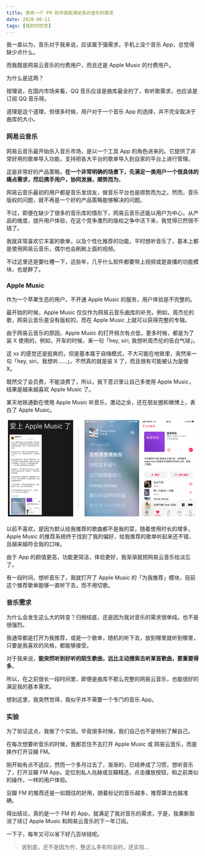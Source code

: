```yaml
---
title: 原来一个 FM 软件就能满足我对音乐的需求
date: 2020-06-11
tags: [我的叨叨念]
---
```


我一直以为，音乐对于我来说，应该属于强需求，手机上没个音乐 App，总觉得缺少点什么。

而我既是网易云音乐的付费用户，而且还是 Apple Music 的付费用户。

<!-- more -->

为什么是这两？

按理说，在国内市场来看，QQ 音乐应该是曲库最全的了，有听歌需求，也应该是订阅 QQ 音乐呀。

道理是这个道理，但很多时候，用户对于一个音乐 App 的选择，并不完全取决于曲库的大小。

### 网易云音乐

网易云音乐最开始杀入音乐市场，是以一个工具 App 的角色进来的。它提供了非常好用的歌单导入功能，支持把各大平台的歌单导入到自家的平台上进行管理。

这是非常好的产品策略，**在一个非常明确的场景下，先满足一类用户一个很具体的痛点需求，然后携手用户，协同发展，顺势而为**。

网易云音乐最初的用户都是音乐发烧友，做音乐平台也是顺势而为之。然而，音乐版权的问题，就不再是一个好的产品策略能够解决的问题。

不过，即便在缺少了很多的音乐库的情形下，网易云音乐还能以用户为中心，从产品的维度，提升用户体验，在这个竞争激烈的版权之争中活下来，我觉得已然很不错了。

我就非常喜欢它丰富的歌单，以及个性化推荐的功能，平时想听音乐了，基本上都是使用网易云音乐，偶尔也会刷刷上面的视频。

不过这里还是要吐槽一下，这些年，几乎什么软件都要带上视频或是直播的功能模块，也是醉了。

### Apple Music

作为一个苹果生态的用户，不开通 Apple Music 的服务，用户体验是不完整的。

最开始的时候，Apple Music 仅仅作为网易云音乐曲库的补充，例如，周杰伦的歌，网易云音乐是没有版权的，而在 Apple Music 上就可以获得完整的专辑。

由于网易云音乐的原因，Apple Music 的打开频次有点低，更多时候，都是为了装 X 使用的，例如，开车的时候，来一句「hey, siri, 我想听周杰伦的告白气球」。

这 xx 的感觉还是挺爽的，但是基本属于自嗨模式，不大可能在地铁里，突然来一句「hey, siri，我想听......」，不然真的就是装 X 了，而且很有可能被认为是傻 X。

既然交了会员费，不能浪费了，所以，我下意识里让自己多使用 Apple Music，结果是越来越喜欢 Apple Music 了。

某天地铁通勤在使用 Apple Music 听音乐，激动之余，还在朋友圈和微博上，表白了 Apple Music。

![](/image/daodao/about-music.png)

以前不喜欢，是因为默认给我推荐的歌曲都不是我的菜，随着使用时长的增多，Apple Music 的推荐系统终于找到了我的偏好，给我推荐的歌单听起来还不错，且越来越符合我的口味。

由于 App 的颜值更高，功能更简洁，体验更好，我渐渐就把网易云音乐给淡忘了。

有一段时间，想听音乐了，我就打开了 Apple Music 的「为我推荐」模块，目前这个推荐歌单能够一直听下去，而不用切歌。

### 音乐需求

为什么会发生这么大的转变？归根结底，还是因为我对音乐的需求很单纯，也不是很强烈。

我通常都是打开为我推荐，或是一个歌单，随机的听下去，放到哪里就听到哪里，只要是我喜欢的风格，都能够接受。

对于我来说，**能突然听到好听的陌生歌曲，远比主动搜索去听某首歌曲，要重要得多**。

所以，在之前很长一段时间里，即便是曲库不那么完整的网易云音乐，也能很好的满足我的基本需求。

想到这里，我突然觉得，我似乎并不需要一个专门的音乐 App。

### 实验

为了验证这点，我做了个实验。毕竟很多时候，我们自己也不是特别了解自己。

在每次想要听音乐的时候，我都忍住不去打开 Apple Music 或 网易云音乐，而是换作打开豆瓣 FM。

刚开始有点不适应，然而一个多月过去了，渐渐的，已经养成了习惯，想听音乐了，打开豆瓣 FM App，定位到私人兆赫或豆瓣精选，点击播放按钮，和之前类似的操作，一样的用户体验。

豆瓣 FM 的推荐还是一如既往的好用，随着标记的音乐越多，推荐算法也越准确。

得出结论，真的是一个 FM 的 App，就满足了我对音乐的需求，于是，我果断取消了续订 Apple Music 和网易云音乐的下一年订阅。

一下子，每年又可以省下好几百块钱呢。

> 说到底，还不是因为穷，整这么多有的没的，还实验...